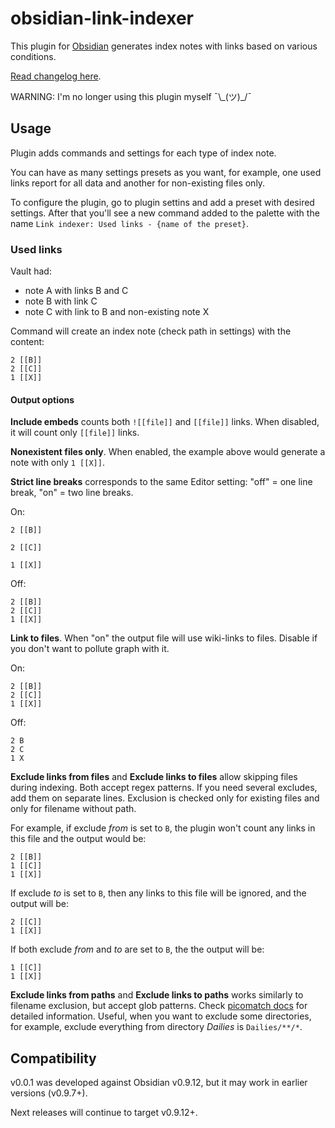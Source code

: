 # obsidian-link-indexer

This plugin for [Obsidian](https://obsidian.md/) generates index notes with links based on various conditions.

[Read changelog here](https://github.com/aviskase/obsidian-link-indexer/releases/latest).

WARNING: I'm no longer using this plugin myself ¯\\\_(ツ)_/¯

## Usage

Plugin adds commands and settings for each type of index note.

You can have as many settings presets as you want, for example, one used links report for all data and another for non-existing files only.

To configure the plugin, go to plugin settins and add a preset with desired settings. After that you'll see a new command added to the palette with the name `Link indexer: Used links - {name of the preset}`.

### Used links

Vault had:

- note A with links B and C
- note B with link C
- note C with link to B and non-existing note X

Command will create an index note (check path in settings) with the content:

```
2 [[B]]
2 [[C]]
1 [[X]]
```

#### Output options

**Include embeds** counts both `![[file]]` and `[[file]]` links. When disabled, it will count only `[[file]]` links.

**Nonexistent files only**. When enabled, the example above would generate a note with only `1 [[X]]`.

**Strict line breaks** corresponds to the same Editor setting: "off" = one line break, "on" = two line breaks.

On:

```
2 [[B]]

2 [[C]]

1 [[X]]
```

Off:

```
2 [[B]]
2 [[C]]
1 [[X]]
```

**Link to files**. When "on" the output file will use wiki-links to files. Disable if you don\'t want to pollute graph with it.

On:

```
2 [[B]]
2 [[C]]
1 [[X]]
```

Off:

```
2 B
2 C
1 X
```

**Exclude links from files** and **Exclude links to files** allow skipping files during indexing. Both accept regex patterns. If you need several excludes, add them on separate lines. Exclusion is checked only for existing files and only for filename without path.

For example, if exclude *from* is set to `B`, the plugin won't count any links in this file and the output would be:

```
2 [[B]]
1 [[C]]
1 [[X]]
```

If exclude *to* is set to `B`, then any links to this file will be ignored, and the output will be:

```
2 [[C]]
1 [[X]]
```

If both exclude *from* and *to* are set to `B`, the the output will be:

```
1 [[C]]
1 [[X]]
```

**Exclude links from paths** and **Exclude links to paths** works similarly to filename exclusion, but accept glob patterns. Check [picomatch docs](https://www.npmjs.com/package/picomatch#globbing-features) for detailed information. Useful, when you want to exclude some directories, for example, exclude everything from directory *Dailies* is `Dailies/**/*`. 


## Compatibility
v0.0.1 was developed against Obsidian v0.9.12, but it may work in earlier versions (v0.9.7+).

Next releases will continue to target v0.9.12+.
